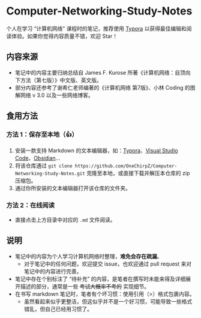# Computer-Networking-Study-Notes

个人在学习 “计算机网络” 课程时的笔记，推荐使用 [Typora](https://typoraio.cn/) 以获得最佳编辑和阅读体验。如果你觉得内容质量不错，欢迎 Star！

## 内容来源

- 笔记中的内容主要归纳总结自 James F. Kurose 所著《计算机网络：自顶向下方法（第七版）》中文版、英文版。
- 部分内容还参考了谢希仁老师编著的《计算机网络 第7版》、小林 Coding 的图解网络 v 3.0 以及一些网络博客。

## 食用方法

### 方法 1：保存至本地（👍）
1. 安装一款支持 Markdown 的文本编辑器，如：[Typora](https://typoraio.cn/)、[Visual Studio Code](https://code.visualstudio.com/)、[Obsidian](https://obsidian.md/)...
2. 将该仓库通过 `git clone https://github.com/OneChirpZ/Computer-Networking-Study-Notes.git` 克隆至本地，或直接下载并解压本仓库的 zip 压缩包。
3. 通过你所安装的文本编辑器打开该仓库的文件夹。

### 方法 2：在线阅读

- 直接点击上方目录中对应的 `.md` 文件阅读。

## 说明

- 笔记中的内容为个人学习计算机网络时整理，**难免会存在疏漏**。
    - 对于笔记中的任何问题，欢迎提交 issue，也欢迎通过 pull request 来对笔记中的内容进行完善。
- 笔记中存在个别标注了 “待补充” 的内容，是笔者在撰写时未能来得及详细展开描述的部分，通常是一些 ~~考试大概率不考的~~ 实现细节。
- 在书写 markdown 笔记时，笔者有个坏习惯：使用引用（\>）格式包裹内容。
    - 虽然看起来似乎更整洁，但这似乎并不是一个好习惯，可能导致一些格式错乱，但自己已经用习惯了。

